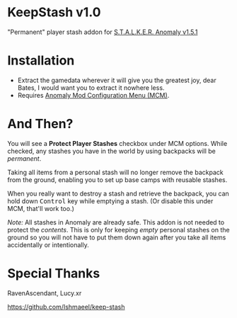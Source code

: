 # KeepStash v1.0
"Permanent" player stash addon for [S.T.A.L.K.E.R. Anomaly v1.5.1](https://www.moddb.com/mods/stalker-anomaly)

# Installation
* Extract the gamedata wherever it will give you the greatest joy, dear Bates, I would want you to extract it nowhere less. 
* Requires [Anomaly Mod Configuration Menu (MCM)](https://www.moddb.com/mods/stalker-anomaly/addons/anomaly-mod-configuration-menu).

# And Then?
You will see a **Protect Player Stashes** checkbox under MCM options. While checked, any stashes you have in the world by using backpacks will be *permanent*.

Taking all items from a personal stash will no longer remove the backpack from the ground, enabling you to set up base camps with reusable stashes.

When you really want to destroy a stash and retrieve the backpack, you can hold down <kbd>Control</kbd> key while emptying a stash. (Or disable this under MCM, that'll work too.)

*Note:* All stashes in Anomaly are already safe. This addon is not needed to protect the *contents*. 
This is only for keeping *empty* personal stashes on the ground so you will not have to put them down again after you take all items accidentally or intentionally.

# Special Thanks
RavenAscendant, Lucy.xr

https://github.com/Ishmaeel/keep-stash